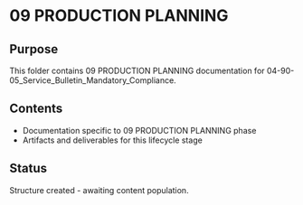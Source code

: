 # 09 PRODUCTION PLANNING

## Purpose
This folder contains 09 PRODUCTION PLANNING documentation for 04-90-05_Service_Bulletin_Mandatory_Compliance.

## Contents
- Documentation specific to 09 PRODUCTION PLANNING phase
- Artifacts and deliverables for this lifecycle stage

## Status
Structure created - awaiting content population.
